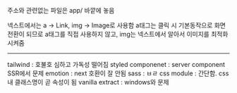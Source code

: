 주소와 관련없는 파일은 app/ 바깥에 놓음

넥스트에서는 a -> Link, img -> Image로 사용함
a태그는 클릭 시 기본동작으로 화면 전환이 되므로 a태그를 직접 사용하지 않고,
img는 넥스트에서 알아서 이미지를 최적화시켜줌

-----

tailwind : 호불호 심하고 가독성 떨어짐
styled componenet : server component SSR에서 문제
emotion : next 호환이 잘 안됨
sass : ㅂㄹ
css module : 간단함. css 내 클래스명이 곧 속성이 됨
vanilla extract : windows와 문제